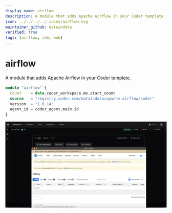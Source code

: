 ```yaml
---
display_name: airflow
description: A module that adds Apache Airflow in your Coder template
icon: ../../../../.icons/airflow.svg
maintainer_github: nataindata
verified: true
tags: [airflow, ide, web]
---
```


# airflow

A module that adds Apache Airflow in your Coder template.

```tf
module "airflow" {
  count    = data.coder_workspace.me.start_count
  source   = "registry.coder.com/nataindata/apache-airflow/coder"
  version  = "1.0.14"
  agent_id = coder_agent.main.id
}
```

![Airflow](../../.images/airflow.png)
